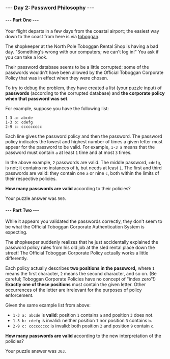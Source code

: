 ### --- Day 2: Password Philosophy ---

#### --- Part One ---

Your flight departs in a few days from the coastal airport; the easiest way down to the coast from here is via 
[toboggan](https://en.wikipedia.org/wiki/Toboggan).

The shopkeeper at the North Pole Toboggan Rental Shop is having a bad day. 
"Something's wrong with our computers; we can't log in!" You ask if you can take a look.

Their password database seems to be a little corrupted: 
some of the passwords wouldn't have been allowed by the Official Toboggan Corporate Policy 
that was in effect when they were chosen.

To try to debug the problem, they have created a list (your puzzle input) of **passwords**
(according to the corrupted database) and **the corporate policy when that password was set**.

For example, suppose you have the following list:

```
1-3 a: abcde
1-3 b: cdefg
2-9 c: ccccccccc
```

Each line gives the password policy and then the password. 
The password policy indicates the lowest and highest number of times a given letter must appear for the password to be valid.
For example, `1-3 a` means that the password must contain `a` at least `1` time and at most `3` times.

In the above example, `2` passwords are valid. The middle password, `cdefg`, is not; it contains no instances of `b`,
but needs at least `1`. The first and third passwords are valid: they contain one `a` or nine `c`, 
both within the limits of their respective policies.

**How many passwords are valid** according to their policies?

Your puzzle answer was `560`.

#### --- Part Two ---

While it appears you validated the passwords correctly, 
they don't seem to be what the Official Toboggan Corporate Authentication System is expecting.

The shopkeeper suddenly realizes that he just accidentally explained the password policy rules from his old 
job at the sled rental place down the street! The Official Toboggan Corporate Policy actually works a little differently.

Each policy actually describes **two positions in the password,** where `1` means the first character, 
`2` means the second character, and so on. (Be careful; Toboggan Corporate Policies have no concept of "index zero"!)
**Exactly one of these positions** must contain the given letter. Other occurrences of the letter are irrelevant
for the purposes of policy enforcement.

Given the same example list from above:

- `1-3 a: abcde` is **valid**: position `1` contains `a` and position `3` does not.
- `1-3 b: cdefg` is invalid: neither position `1` nor position `3` contains `b`.
- `2-9 c: ccccccccc` is invalid: both position `2` and position `9` contain `c`.

**How many passwords are valid** according to the new interpretation of the policies?

Your puzzle answer was `303`.

